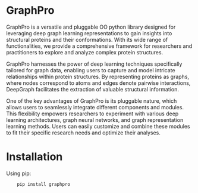 # GraphPro

GraphPro is a versatile and pluggable OO python library designed for leveraging deep graph learning representations to gain insights into structural proteins and their conformations. With its wide range of functionalities, we provide a comprehensive framework for researchers and practitioners to explore and analyze complex protein structures.

GraphPro harnesses the power of deep learning techniques specifically tailored for graph data, enabling users to capture and model intricate relationships within protein structures. By representing proteins as graphs, where nodes correspond to atoms and edges denote pairwise interactions, DeepGraph facilitates the extraction of valuable structural information.

One of the key advantages of GraphPro is its pluggable nature, which allows users to seamlessly integrate different components and modules. This flexibility empowers researchers to experiment with various deep learning architectures, graph neural networks, and graph representation learning methods. Users can easily customize and combine these modules to fit their specific research needs and optimize their analyses.


# Installation

Using pip:

```
    pip install graphpro
```


